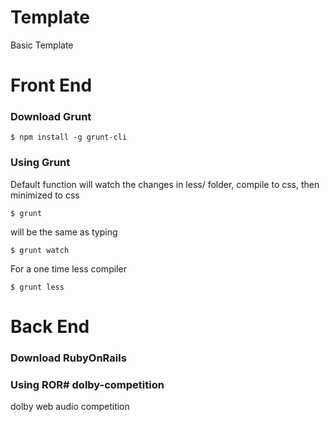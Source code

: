 # Template

Basic Template



# Front End

### Download Grunt
```
$ npm install -g grunt-cli
```

### Using Grunt
Default function will watch the changes in less/ folder, compile to css, then minimized to css 
```
$ grunt 
```

will be the same as typing

```
$ grunt watch
```


For a one time less compiler
```
$ grunt less
```

# Back End

### Download RubyOnRails

### Using ROR# dolby-competition
dolby web audio competition
